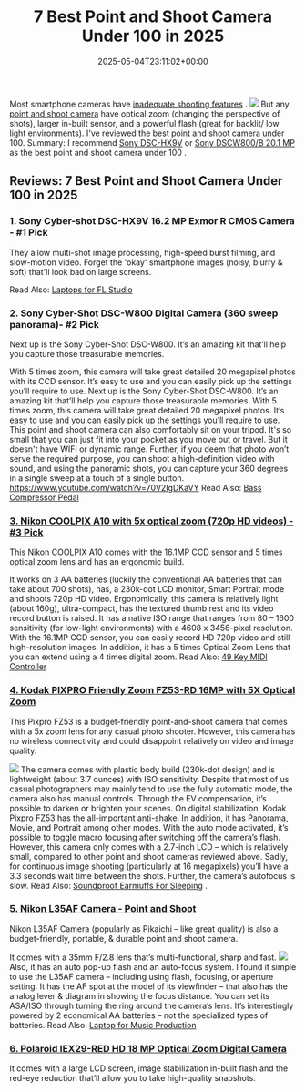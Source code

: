 ﻿---
layout: post
title: 7 Best Point and Shoot Camera Under 100 in 2025
date: '2025-05-04T23:11:02+00:00'
categories:
- Cameras
tags: []
slug: /best-point-and-shoot-camera-under-100/
lastmod: 2025-05-07T12:21:25+03:00
---

Most smartphone cameras have
[inadequate shooting features](https://www.cnet.com/news/10-ways-a-point-and-shoot-camera-beats-your-phones/)
.
![](/assets/img/12/Pest-Control.jpg)
But any
[point and shoot camera](https://en.wikipedia.org/wiki/Point-and-shoot_camera)
have optical zoom (changing the perspective of shots), larger in-built sensor, and a powerful flash (great for backlit/ low light environments).
I've reviewed the best point and shoot camera under 100. Summary: I recommend
[Sony DSC-HX9V](https://www.amazon.com/dp/B004HYFX0C/?tag=p-policy-20)
or
[Sony DSCW800/B 20.1 MP](https://www.amazon.com/dp/B00I8BIBCW/?tag=p-policy-20)
as the
best point and shoot camera under 100
.
## Reviews: 7 Best Point and Shoot Camera Under 100 in 2025
### **1. Sony Cyber-shot DSC-HX9V 16.2 MP Exmor R CMOS Camera - #1 Pick**
They allow multi-shot image processing, high-speed burst filming, and slow-motion video. Forget the 'okay' smartphone images (noisy, blurry & soft) that'll look bad on large screens.

Read Also:
[Laptops for FL Studio](https://pestpolicy.com/best-laptops-for-fl-studio/)
### **2. Sony Cyber-Shot DSC-W800 Digital Camera (360 sweep panorama)- #2 Pick**
Next up is the Sony Cyber-Shot DSC-W800. It’s an amazing kit that’ll help you capture those treasurable memories.

With 5 times zoom, this camera will take great detailed 20 megapixel photos with its CCD sensor. It’s easy to use and you can easily pick up the settings you’ll require to use.
Next up is the Sony Cyber-Shot DSC-W800. It’s an amazing kit that’ll help you capture those treasurable memories. With 5 times zoom, this camera will take great detailed 20 megapixel photos. It’s easy to use and you can easily pick up the settings you’ll require to use.
This point and shoot camera can also comfortably sit on your tripod. It's so small that you can just fit into your pocket as you move out or travel. But it doesn't have WIFI or dynamic range.
Further, if you deem that photo won’t serve the required purpose, you can shoot a high-definition video with sound, and using the panoramic shots, you can capture your 360 degrees in a single sweep at a touch of a single button.
https://www.youtube.com/watch?v=70V2IgDKaVY
Read Also:
[Bass Compressor Pedal](https://pestpolicy.com/best-bass-compressor-pedal/)
### [3. Nikon COOLPIX A10 with 5x optical zoom (720p HD videos) - #3 Pick](https://www.amazon.com/dp/B01MRCWQRM/?tag=p-policy-20)
This Nikon COOLPIX A10 comes with the 16.1MP CCD sensor and 5 times optical zoom lens and has an ergonomic build.

It works on 3 AA batteries (luckily the conventional AA batteries that can take about 700 shots), has, a 230k-dot LCD monitor, Smart Portrait mode and shoots 720p HD video.
Ergonomically, this camera is relatively light (about 160g), ultra-compact, has the textured thumb rest and its video record button is raised. It has a native ISO range that ranges from 80 – 1600 sensitivity (for low-light environments) with a 4608 x 3456-pixel resolution.
With the 16.1MP CCD sensor, you can easily record HD 720p video and still high-resolution images. In addition, it has a 5 times Optical Zoom Lens that you can extend using a 4 times digital zoom.
Read Also:
[49 Key MIDI Controller](https://pestpolicy.com/best-49-key-midi-controller/)
### [4. Kodak PIXPRO Friendly Zoom FZ53-RD 16MP with 5X Optical Zoom](https://www.amazon.com/dp/B019XLL4F6/?tag=p-policy-20)
This Pixpro FZ53 is a budget-friendly point-and-shoot camera that comes with a 5x zoom lens for any casual photo shooter. However, this camera has no wireless connectivity and could disappoint relatively on video and image quality.

![](/assets/img/e/ir)
The camera comes with plastic body build (230k-dot design) and is lightweight (about 3.7 ounces) with ISO sensitivity. Despite that most of us casual photographers may mainly tend to use the fully automatic mode, the camera also has manual controls.
Through the EV compensation, it’s possible to darken or brighten your scenes. On digital stabilization, Kodak Pixpro FZ53 has the all-important anti-shake. In addition, it has Panorama, Movie, and Portrait among other modes.
With the auto mode activated, it’s possible to toggle macro focusing after switching off the camera’s flash. However, this camera only comes with a 2.7-inch LCD – which is relatively small, compared to other point and shoot cameras reviewed above.
Sadly, for continuous image shooting (particularly at 16 megapixels) you’ll have a 3.3 seconds wait time between the shots. Further, the camera’s autofocus is slow. Read Also:
[Soundproof Earmuffs For Sleeping](https://pestpolicy.com/best-soundproof-earmuffs-for-sleeping/)
.
### [5. Nikon L35AF Camera - Point and Shoot](https://www.amazon.com/dp/B00YM6HJSY/?tag=p-policy-20)
Nikon L35AF Camera (popularly as Pikaichi – like great quality) is also a budget-friendly, portable, & durable point and shoot camera.

It comes with a 35mm F/2.8 lens that’s multi-functional, sharp and fast.
![](/assets/img/e/ir)
Also, it has an auto pop-up flash and an auto-focus system.
I found it simple to use the L35AF camera – including using flash, focusing, or aperture setting. It has the AF spot at the model of its viewfinder – that also has the analog lever & diagram in showing the focus distance.
You can set its ASA/ISO through turning the ring around the camera’s lens. It’s interestingly powered by 2 economical AA batteries – not the specialized types of batteries.
Read Also:
[Laptop for Music Production](https://pestpolicy.com/best-laptop-for-music-production/)
### [6. Polaroid IEX29-RED HD 18 MP Optical Zoom Digital Camera](https://www.amazon.com/dp/B0177QDN5I/?tag=p-policy-20)
It comes with a large LCD screen, image stabilization in-built flash and the red-eye reduction that’ll allow you to take high-quality snapshots.